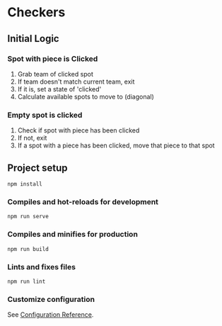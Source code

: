 # Checkers

## Initial Logic

### Spot with piece is Clicked

1. Grab team of clicked spot
2. If team doesn't match current team, exit
3. If it is, set a state of 'clicked'
4. Calculate available spots to move to (diagonal)

### Empty spot is clicked
1. Check if spot with piece has been clicked
2. If not, exit
3. If a spot with a piece has been clicked, move that piece to that spot

## Project setup
```
npm install
```

### Compiles and hot-reloads for development
```
npm run serve
```

### Compiles and minifies for production
```
npm run build
```

### Lints and fixes files
```
npm run lint
```

### Customize configuration
See [Configuration Reference](https://cli.vuejs.org/config/).
